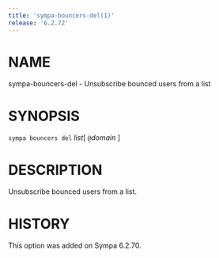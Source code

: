 ```yaml
---
title: 'sympa-bouncers-del(1)'
release: '6.2.72'
---
```


# NAME

sympa-bouncers-del - Unsubscribe bounced users from a list

# SYNOPSIS

`sympa bouncers del` _list_\[ `@`_domain_ \]

# DESCRIPTION

Unsubscribe bounced users from a list.

# HISTORY

This option was added on Sympa 6.2.70.
